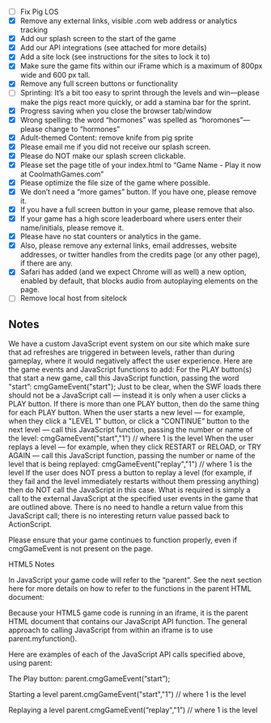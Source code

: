 - [ ] Fix Pig LOS
- [x] Remove any external links, visible .com web address or analytics tracking
- [x] Add our splash screen to the start of the game
- [x] Add our API integrations (see attached for more details)
- [x] Add a site lock (see instructions for the sites to lock it to)
- [x] Make sure the game fits within our iFrame which is a maximum of 800px wide and 600 px tall. 
- [x] Remove any full screen buttons or functionality
- [ ] Sprinting: It’s a bit too easy to sprint through the levels and win—please make the pigs react more quickly, or add a stamina bar for the sprint.
- [x] Progress saving when you close the browser tab/window
- [x] Wrong spelling: the word “hormones” was spelled as “horomones”—please change to “hormones”
- [x] Adult-themed Content: remove knife from pig sprite
- [x] Please email me if you did not receive our splash screen.
- [x] Please do NOT make our splash screen clickable.
- [x] Please set the page title of your index.html to “Game Name - Play it now at CoolmathGames.com”
- [x] Please optimize the file size of the game where possible.
- [x] We don’t need a “more games” button. If you have one, please remove it.
- [x] If you have a full screen button in your game, please remove that also.
- [x] If your game has a high score leaderboard where users enter their name/initials, please remove it.
- [x] Please have no stat counters or analytics in the game.
- [x] Also, please remove any external links, email addresses, website addresses, or twitter handles from the credits page (or any other page), if there are any.
- [x] Safari has added (and we expect Chrome will as well) a new option, enabled by default, that blocks audio from autoplaying elements on the page.
- [ ] Remove local host from sitelock

## Notes

We have a custom JavaScript event system on our site which make sure that ad refreshes are triggered in between levels, rather than during gameplay, where it would negatively affect the user experience.
Here are the game events and JavaScript functions to add: 
For the PLAY button(s) that start a new game, call this JavaScript function, passing the word "start”:  cmgGameEvent("start");   Just to be clear, when the SWF loads there should not be a JavaScript call — instead it is only when a user clicks a PLAY button. If there is more than one PLAY button, then do the same thing for each PLAY button.
When the user starts a new level — for example, when they click a "LEVEL 1" button, or click a “CONTINUE” button to the next level — call this JavaScript function, passing the number or name of the level:  cmgGameEvent("start","1")    // where 1 is the level
When the user replays a level — for example, when they click RESTART or RELOAD, or TRY AGAIN — call this JavaScript function, passing the number or name of the level that is being replayed:  cmgGameEvent("replay","1")   // where 1 is the level
If the user does NOT press a button to replay a level (for example, if they fail and the level immediately restarts without them pressing anything) then do NOT call the JavaScript in this case. 
What is required is simply a call to the external JavaScript at the specified user events in the game that are outlined above. There is no need to handle a return value from this JavaScript call; there is no interesting return value passed back to ActionScript.

Please ensure that your game continues to function properly, even if cmgGameEvent is not present on the page.

HTML5 Notes

In JavaScript your game code will refer to the “parent”. See the next section here for more details on how to refer to the functions in the parent HTML document:

Because your HTML5 game code is running in an iframe, it is the parent HTML document that contains our JavaScript API function. The general approach to calling JavaScript from within an iframe is to use parent.myfunction().

Here are examples of each of the JavaScript API calls specified above, using parent:

The Play button: 
parent.cmgGameEvent(“start”);

Starting a level
parent.cmgGameEvent("start","1")    // where 1 is the level

Replaying a level
parent.cmgGameEvent(“replay","1”)   // where 1 is the level
